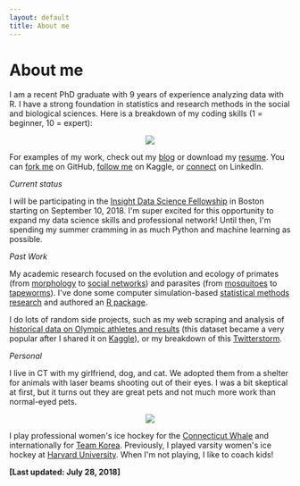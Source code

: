 ```yaml
---
layout: default
title: About me
---
```


<p><h1>About me</h1></p>

I am a recent PhD graduate with 9 years of experience analyzing data with R. I have a strong foundation in statistics and research methods in the social and biological sciences. Here is a breakdown of my coding skills (1 = beginner, 10 = expert):

<p align="center">
  <img src="https://i.imgur.com/5wHs8Ln.png">
</p>

For examples of my work, check out my [blog](https://rgriff23.github.io/blog.html) or download my [resume](https://rgriff23.github.io/assets/pdfs/Randi_Griffin_resume.pdf). You can [fork me](https://github.com/rgriff23) on GitHub, [follow me](https://www.kaggle.com/heesoo37) on Kaggle, or [connect](https://www.linkedin.com/in/randigriffin) on LinkedIn.

*Current status*

I will be participating in the [Insight Data Science Fellowship](https://www.insightdatascience.com/) in Boston starting on September 10, 2018. I'm super excited for this opportunity to expand my data science skills and professional network! Until then, I'm spending my summer cramming in as much Python and machine learning as possible.

*Past Work*

My academic research focused on the evolution and ecology of primates (from [morphology](https://rgriff23.github.io/2017/06/09/reflect-3d-points-across-plane.html) to [social networks](https://rgriff23.github.io/2017/04/26/primate-social-networks-in-igraph.html)) and parasites (from [mosquitoes](https://rgriff23.github.io/2017/05/23/mosquito-community-ecology-in-vegan.html) to [tapeworms](https://rgriff23.github.io/projects/gelada)). I've done some computer simulation-based [statistical methods research](https://rgriff23.github.io/projects/pcm) and authored an [R package](https://rgriff23.github.io/projects/btw). 

I do lots of random side projects, such as my web scraping and analysis of [historical data on Olympic athletes and results](https://rgriff23.github.io/2018/05/27/olympic-history-1-web-scraping.html) (this dataset became a very popular after I shared it on [Kaggle](https://www.kaggle.com/heesoo37/120-years-of-olympic-history-athletes-and-results)), or my breakdown of this [Twitterstorm](https://rgriff23.github.io/2017/06/29/Katie-Hinde-Twitterstorm.html).

*Personal*

I live in CT with my girlfriend, dog, and cat. We adopted them from a shelter for animals with laser beams shooting out of their eyes. I was a bit skeptical at first, but it turns out they are great pets and not much more work than normal-eyed pets. 

<p align="center">
  <img src="https://i.imgur.com/EwNGdMe.jpg">
</p>

I play professional women's ice hockey for the [Connecticut Whale](https://www.theicegarden.com/2018/7/10/17553146/connecticut-whale-sign-randi-griffin-sarah-hughson-re-sign-hanna-beattie-team-korea-free-agency) and internationally for [Team Korea](https://www.usatoday.com/story/sports/winter-olympics-2018/2018/02/14/koreas-historic-goal-american-randi-griffin-has-roots-usas-first-gold-1998/336270002/). Previously, I played varsity women's ice hockey at [Harvard University](https://www.thecrimson.com/article/2018/2/1/randi-griffin-15q/). When I'm not playing, I like to coach kids!

**[Last updated: July 28, 2018]**